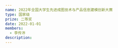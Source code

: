 ```yaml
---
name: 2022年全国大学生先进成图技术与产品信息建模创新大赛
type: 国家级
prize: 二等奖
date: 2022-01-01
members: 
  - 李传沛
description: 
---
```

